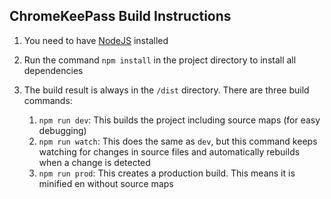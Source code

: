 ## ChromeKeePass Build Instructions

1. You need to have [NodeJS](https://nodejs.org) installed

2. Run the command `npm install` in the project directory to install all dependencies

3. The build result is always in the `/dist` directory. There are three build commands:

    1. `npm run dev`: This builds the project including source maps (for easy debugging)
    2. `npm run watch`: This does the same as `dev`, but this command keeps watching for changes in source files and automatically rebuilds when a change is detected
    3. `npm run prod`: This creates a production build. This means it is minified en without source maps
